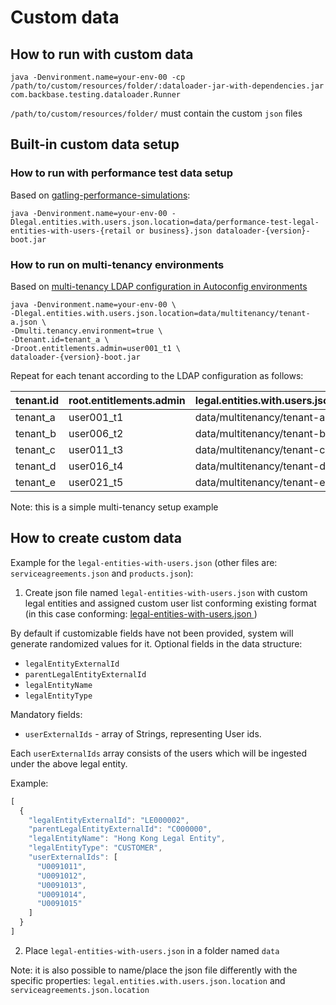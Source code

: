# Custom data

## How to run with custom data
```
java -Denvironment.name=your-env-00 -cp /path/to/custom/resources/folder/:dataloader-jar-with-dependencies.jar com.backbase.testing.dataloader.Runner
```
`/path/to/custom/resources/folder/` must contain the custom `json` files

## Built-in custom data setup
### How to run with performance test data setup
Based on [gatling-performance-simulations](https://stash.backbase.com/projects/CT/repos/gatling-performance-simulations/browse):
```
java -Denvironment.name=your-env-00 -Dlegal.entities.with.users.json.location=data/performance-test-legal-entities-with-users-{retail or business}.json dataloader-{version}-boot.jar
```

### How to run on multi-tenancy environments
Based on [multi-tenancy LDAP configuration in Autoconfig environments](https://stash.backbase.com/projects/ANSIBLE/repos/cxp6-v2/browse/files/multitenancy.ldif)

```
java -Denvironment.name=your-env-00 \
-Dlegal.entities.with.users.json.location=data/multitenancy/tenant-a.json \
-Dmulti.tenancy.environment=true \
-Dtenant.id=tenant_a \
-Droot.entitlements.admin=user001_t1 \
dataloader-{version}-boot.jar
```

Repeat for each tenant according to the LDAP configuration as follows:

| tenant.id | root.entitlements.admin | legal.entities.with.users.json.location |
|-----------|-------------------------|-----------------------------------------|
| tenant_a  | user001_t1              | data/multitenancy/tenant-a.json         |
| tenant_b  | user006_t2              | data/multitenancy/tenant-b.json         |
| tenant_c  | user011_t3              | data/multitenancy/tenant-c.json         |
| tenant_d  | user016_t4              | data/multitenancy/tenant-d.json         |
| tenant_e  | user021_t5              | data/multitenancy/tenant-e.json         |

Note: this is a simple multi-tenancy setup example

## How to create custom data
Example for the `legal-entities-with-users.json` (other files are: `serviceagreements.json` and `products.json`):

1. Create json file named `legal-entities-with-users.json` with custom legal entities and assigned custom user list conforming existing format (in this case conforming: [legal-entities-with-users.json ](src/main/resources/data/legal-entities-with-users.json ))

By default if customizable fields have not been provided, system will generate randomized values for it.
Optional fields in the data structure:
- `legalEntityExternalId`
- `parentLegalEntityExternalId`
- `legalEntityName`
- `legalEntityType`

Mandatory fields:
- `userExternalIds` - array of Strings, representing User ids.

Each `userExternalIds` array consists of the users which will be ingested under the above legal entity.

Example:
```javascript
[
  {
    "legalEntityExternalId": "LE000002",
    "parentLegalEntityExternalId": "C000000",
    "legalEntityName": "Hong Kong Legal Entity",
    "legalEntityType": "CUSTOMER",
    "userExternalIds": [
      "U0091011",
      "U0091012",
      "U0091013",
      "U0091014",
      "U0091015"
    ]
  }
]
```
2. Place `legal-entities-with-users.json` in a folder named `data`

Note: it is also possible to name/place the json file differently with the specific properties: `legal.entities.with.users.json.location` and `serviceagreements.json.location`
